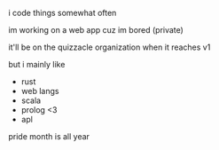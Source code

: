 i code things
somewhat often 

im working on a web app cuz im bored (private)

it'll be on the quizzacle organization when it reaches v1

but i mainly like
- rust
- web langs
- scala
- prolog <3
- apl

pride month is all year
